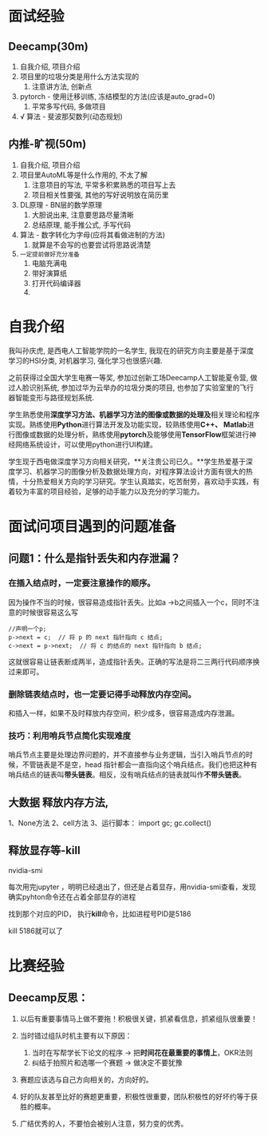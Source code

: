 # 面试经验

## Deecamp(30m)

1. 自我介绍, 项目介绍
2. 项目里的垃圾分类是用什么方法实现的
   1. 注意讲方法, 创新点
3. pytorch - 使用迁移训练, 冻结模型的方法(应该是auto_grad=0)
   1. 平常多写代码, 多做项目
4. √ 算法 - 斐波那契数列(动态规划)

## 内推-旷视(50m)

1. 自我介绍, 项目介绍
2. 项目里AutoML等是什么作用的, 不太了解
   1. 注意项目的写法, 平常多积累熟悉的项目写上去
   2. 项目相关性要强, 其他的写好说明放在简历里
3. DL原理 - BN层的数学原理
   1. 大胆说出来, 注意要思路尽量清晰
   2. 总结原理, 能手推公式, 手写代码
4. 算法 - 数字转化为字母(应将其看做进制的方法)
   1. 就算是不会写的也要尝试将思路说清楚
5. `一定提前做好充分准备`
   1. 电脑充满电
   2. 带好演算纸
   3. 打开代码编译器
   4. 

# 自我介绍

我叫孙庆虎, 是西电人工智能学院的一名学生, 我现在的研究方向主要是基于深度学习的HSI分类, 对机器学习, 强化学习也很感兴趣. 

之前获得过全国大学生电赛一等奖, 参加过创新工场Deecamp人工智能夏令营, 做过人脸识别系统, 参加过华为云举办的垃圾分类的项目, 也参加了实验室里的飞行器智能变形与路径规划系统.

学生熟悉使用**深度学习方法、机器学习方法的图像或数据的处理及**相关理论和程序实现。熟练使用**Python**进行算法开发及功能实现，较熟练使用**C++、 Matlab**进行图像或数据的处理分析，熟练使用**pytorch**及能够使用**TensorFlow**框架进行神经网络系统设计，可以使用python进行UI构建。

学生现于西电做深度学习方向相关研究，**关注贵公司已久。**学生热爱基于深度学习、机器学习的图像分析及数据处理方向，对程序算法设计方面有很大的热情，十分热爱相关方向的学习研究。学生认真踏实，吃苦耐劳，喜欢动手实践，有着较为丰富的项目经验，足够的动手能力以及充分的学习能力。

# 面试问项目遇到的问题准备

## 问题1：什么是指针丢失和内存泄漏？

### 在插入结点时，一定要注意操作的顺序。

因为操作不当的时候，很容易造成指针丢失。比如a ->b之间插入一个c，同时不注意的时候很容易这么写

```
//声明一个p;
p->next = c;  // 将 p 的 next 指针指向 c 结点; 
c->next = p->next;  // 将 c 的结点的 next 指针指向 b 结点;
```

这就很容易让链表断成两半，造成指针丢失。正确的写法是将二三两行代码顺序换过来即可。

### 删除链表结点时，也一定要记得手动释放内存空间。

和插入一样，如果不及时释放内存空间，积少成多，很容易造成内存泄漏。

### 技巧：利用哨兵节点简化实现难度

哨兵节点主要是处理边界问题的，并不直接参与业务逻辑，当引入哨兵节点的时候，不管链表是不是空，head 指针都会一直指向这个哨兵结点。我们也把这种有哨兵结点的链表叫**带头链表**。相反，没有哨兵结点的链表就叫作**不带头链表**。



## 大数据 释放内存方法,

1、None方法
2、cell方法
3、运行脚本：
import gc; gc.collect()

## 释放显存等-kill

nvidia-smi

每次用完jupyter ，明明已经退出了，但还是占着显存，用nvidia-smi查看，发现确实pyhton命令还在占着全部显存的进程

找到那个对应的PID， 执行**kill**命令，比如进程号PID是5186

kill 5186就可以了

















# 比赛经验

## **Deecamp反思：**

1. 以后有重要事情马上做不要拖！积极很关键，抓紧看信息，抓紧组队很重要！

2. 当时错过组队时机主要有以下原因：

   1. 当时在写帮学长下论文的程序 → 把**时间花在最重要的事情上**，OKR法则
   2. 纠结于拍照片和选哪一个赛题 → 做决定不要犹豫

3. 赛题应该选与自己方向相关的，方向好的。

4. 好的队友甚至比好的赛题更重要，积极性很重要，团队积极性的好坏约等于获胜的概率。

5. 广结优秀的人，不要怕会被别人注意，努力变的优秀。

   































